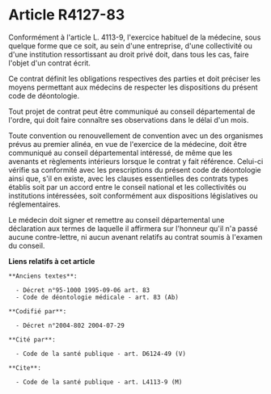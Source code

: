# Article R4127-83

Conformément à l'article L. 4113-9, l'exercice habituel de la médecine, sous quelque forme que ce soit, au sein d'une
entreprise, d'une collectivité ou d'une institution ressortissant au droit privé doit, dans tous les cas, faire l'objet d'un
contrat écrit.

Ce contrat définit les obligations respectives des parties et doit préciser les moyens permettant aux médecins de respecter
les dispositions du présent code de déontologie.

Tout projet de contrat peut être communiqué au conseil départemental de l'ordre, qui doit faire connaître ses observations
dans le délai d'un mois.

Toute convention ou renouvellement de convention avec un des organismes prévus au premier alinéa, en vue de l'exercice de la
médecine, doit être communiqué au conseil départemental intéressé, de même que les avenants et règlements intérieurs lorsque
le contrat y fait référence. Celui-ci vérifie sa conformité avec les prescriptions du présent code de déontologie ainsi que,
s'il en existe, avec les clauses essentielles des contrats types établis soit par un accord entre le conseil national et les
collectivités ou institutions intéressées, soit conformément aux dispositions législatives ou réglementaires.

Le médecin doit signer et remettre au conseil départemental une déclaration aux termes de laquelle il affirmera sur l'honneur
qu'il n'a passé aucune contre-lettre, ni aucun avenant relatifs au contrat soumis à l'examen du conseil.

**Liens relatifs à cet article**

	**Anciens textes**:

	  - Décret n°95-1000 1995-09-06 art. 83
	  - Code de déontologie médicale - art. 83 (Ab)

	**Codifié par**:

	  - Décret n°2004-802 2004-07-29

	**Cité par**:

	  - Code de la santé publique - art. D6124-49 (V)

	**Cite**:

	  - Code de la santé publique - art. L4113-9 (M)
